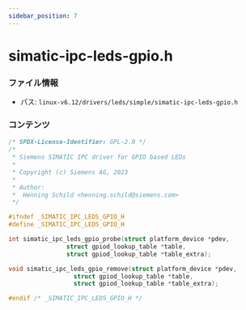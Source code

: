 ```yaml
---
sidebar_position: 7
---
```

# simatic-ipc-leds-gpio.h

### ファイル情報

- パス: `linux-v6.12/drivers/leds/simple/simatic-ipc-leds-gpio.h`

### コンテンツ

```h
/* SPDX-License-Identifier: GPL-2.0 */
/*
 * Siemens SIMATIC IPC driver for GPIO based LEDs
 *
 * Copyright (c) Siemens AG, 2023
 *
 * Author:
 *  Henning Schild <henning.schild@siemens.com>
 */

#ifndef _SIMATIC_IPC_LEDS_GPIO_H
#define _SIMATIC_IPC_LEDS_GPIO_H

int simatic_ipc_leds_gpio_probe(struct platform_device *pdev,
				struct gpiod_lookup_table *table,
				struct gpiod_lookup_table *table_extra);

void simatic_ipc_leds_gpio_remove(struct platform_device *pdev,
				  struct gpiod_lookup_table *table,
				  struct gpiod_lookup_table *table_extra);

#endif /* _SIMATIC_IPC_LEDS_GPIO_H */

```
